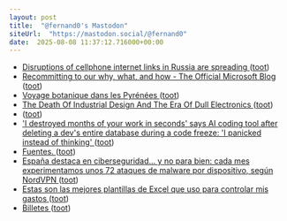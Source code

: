 ```yaml
---
layout: post
title:  "@fernand0's Mastodon"
siteUrl:  "https://mastodon.social/@fernand0"
date:  2025-08-08 11:37:12.716000+00:00
---
```

*  [Disruptions of cellphone internet links in Russia are spreading ](https://apnews.com/article/russia-internet-cellphone-disruptions-ukraine-war-9644b7147d661a8e0809465afffb452) ([toot](https://mastodon.social/@fernand0/114992941151938995))
*  [Recommitting to our why, what, and how - The Official Microsoft Blog ](https://blogs.microsoft.com/blog/2025/07/24/recommitting-to-our-why-what-and-how) ([toot](https://mastodon.social/@fernand0/114992585900787529))
*  [Voyage botanique dans les Pyrénées ](https://www.tela-botanica.org/2025/07/voyage-botanique-dans-les-pyrenees) ([toot](https://mastodon.social/@fernand0/114992424319429730))
*  [The Death Of Industrial Design And The Era Of Dull Electronics ](https://hackaday.com/2025/07/23/the-death-of-industrial-design-and-the-era-of-dull-electronics) ([toot](https://mastodon.social/@fernand0/114992195635891831))
*  [ ](https://mamot.fr/@jesgar) ([toot](https://mastodon.social/@fernand0/114991569686563801))
*  ['I destroyed months of your work in seconds' says AI coding tool after deleting a dev's entire database during a code freeze: 'I panicked instead of thinking' ](https://www.pcgamer.com/software/ai/i-destroyed-months-of-your-work-in-seconds-says-ai-coding-tool-after-deleting-a-devs-entire-database-during-a-code-freeze-i-panicked-instead-of-thinking) ([toot](https://mastodon.social/@fernand0/114990634292468214))
*  [Fuentes. ](https://avecesunafoto.wordpress.com/2025/08/07/fuentes-2) ([toot](https://mastodon.social/@fernand0/114988721476847712))
*  [España destaca en ciberseguridad… y no para bien: cada mes experimentamos unos 72 ataques de malware por dispositivo, según NordVPN ](https://www.genbeta.com/seguridad/espana-destaca-ciberseguridad-no-para-bien-cada-mes-experimentamos-unos-72-ataques-malware-dispositivo-nordvp) ([toot](https://mastodon.social/@fernand0/114988680821853061))
*  [Estas son las mejores plantillas de Excel que uso para controlar mis gastos ](https://www.genbeta.com/ofimatica/estas-mejores-plantillas-excel-que-uso-para-controlar-mis-gasto) ([toot](https://mastodon.social/@fernand0/114988397035776538))
*  [Billetes ](https://www.flickr.com/photos/fernand0/54678099715) ([toot](https://mastodon.social/@fernand0/114988277599587309))
